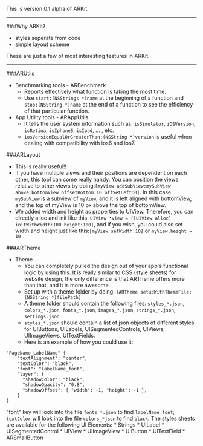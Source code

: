 This is version 0.1 alpha of ARKit. 

---

###Why ARKit?

* styles seperate from code
* simple layout scheme

These are just a few of most interesting features in ARKit.

---

###ARUtils

* Benchmarking tools - ARBenchmark
  * Reports effectively what function is taking the most time.
  * Use `start:(NSStrings *)name` at the beginning of a function and `stop:(NSString *)name` at the end of a function to see the efficiency of that particular function.
* App Utility tools - ARAppUtils
  * It tells the user system information such as: `isSimulator`, `iOSVersion`, `isRetina`, `isIphone5`, `isIpad`, ... , etc.
  * `iosVersionEqualOrGreaterThan:(NSString *)version` is useful when dealing with compatibility with ios6 and ios7. 

###ARLayout
  * This is really useful!!
  * If you have multiple views and their positions are dependent on each other, this tool can come really handy. You can position the views relative to other views by doing:`[myView addSubView:mySubView above:bottomView offsetBottom:10 offSetLeft:0]`. In this case `mySubView` is a subview of `myView`, and it is left aligned with bottomView, and the top of myView is 10 px above the top of bottomView.
  * We added width and height as properties to UIView. Therefore, you can directly alloc and init like this: `UIView *view = [[UIView alloc] initWithWidth:100 height:100]`, and if you wish, you could also set width and height just like this:`[myView setWidth:10]` or `myView.height = 10`

###ARTheme
* Theme
  * You can completely pulled the design out of your app's functional logic by using this. It is really similar to CSS (style sheets) for website design, the only difference is that ARTheme offers more than that, and it is more awesome.
  * Set up with a theme folder by doing: `[ARTheme setupWithThemeFile:(NSString *)filePath]`
  * A theme folder should contain the following files: `styles_*.json`, `colors_*.json`, `fonts_*.json`, `images_*.json`, `strings_*.json`, `settings.json`
  * `styles_*.json` should contain a list of json objects of different styles for UIButtons, UILabels, UISegmentedControls, UIViews, UIImageViews, UITextFields. 
  * Here is an example of how you could use it:
```
"PageName_LabelName" {
    "textAlignment": "center",
    "textColor": "black",
    "font": "labelName_font",
    "layer": {
      "shadowColor": "black",
      "shadowOpacity": "0.8",
      "shadowOffset": { "width": -1, "height": -1 },
    }
}
```
"font" key will look into the file `fonts_*.json` to find `labelName_font`; `textColor` will look into the file `colors_*json` to find `black`.
The styles sheets are available for the following UI Elements:
	* Strings
	* UILabel
	* UISegmentedControl
	* UIView
	* UIImageView
	* UIButton
	* UITextField
	* ARSmallButton




